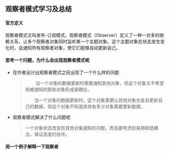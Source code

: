 ## 观察者模式学习及总结
#### 官方定义
观察者模式又叫发布-订阅模式。观察者模式（Observer）定义了一种一对多的依赖关系，让多个观察者对象同时监听某一个主题对象。这个主题对象在状态发生变化时，会通知所有观察者对象，使它们能够自动更新自己。
#### 思考一个问题，为什么会出现观察者模式呢	
+ 在作者设计出观察者模式之前出现了一个什么样的问题
	>  &emsp; &emsp;当一个对象的数据更新时需要通知其他对象，但这个对象又不希望和被通知的那些对象形成紧耦合。

	> &emsp;&emsp;当一个对象的数据更新时，这个对象需要让其他对象也各自更新自己的数据，但这个对象不知道具体有多少对象需要更新数据。
	
+ 观察者模式解决了什么问题呢
	> 一个对象状态改变给其他对象通知的问题，而且要考虑到易用和低耦合，保证高度的协作。

#### 用一个例子解释一下观察者

<!--stackedit_data:
eyJoaXN0b3J5IjpbMTE1MDI5OTQyMCwyMDMwMTE5MTQ4LDIwMj
QzODEyNjMsMTc5MTk0MDEyOF19
-->